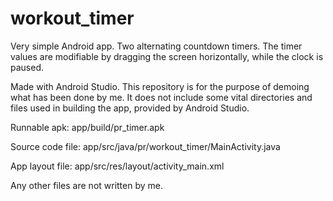 # workout_timer
Very simple Android app. Two alternating countdown timers.
The timer values are modifiable by dragging the screen horizontally, while the clock is paused.

Made with Android Studio.
This repository is for the purpose of demoing what has been done by me. It does not include some vital directories and files used in building the app, provided by Android Studio.

Runnable apk: app/build/pr_timer.apk

Source code file: app/src/java/pr/workout_timer/MainActivity.java

App layout file: app/src/res/layout/activity_main.xml

Any other files are not written by me.
